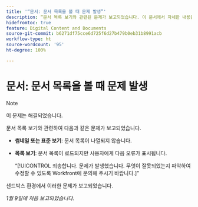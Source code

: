 ```yaml
---
title: '“문서: 문서 목록을 볼 때 문제 발생”'
description: “문서 목록 보기와 관련된 문제가 보고되었습니다. 이 문서에서 자세한 내용을 찾아보십시오.”
hidefromtoc: true
feature: Digital Content and Documents
source-git-commit: b6271df75cce6d725f6d27b479b0eb31b8991acb
workflow-type: ht
source-wordcount: '95'
ht-degree: 100%

---
```



# 문서: 문서 목록을 볼 때 문제 발생

>[!NOTE]
>
>이 문제는 해결되었습니다.

문서 목록 보기와 관련하여 다음과 같은 문제가 보고되었습니다.

* **썸네일 또는 표준 보기**: 문서 목록이 나열되지 않습니다.
* **목록 보기**: 문서 목록이 로드되지만 사용자에게 다음 오류가 표시됩니다.

  “[!UICONTROL 죄송합니다. 문제가 발생했습니다. 무엇이 잘못되었는지 파악하여 수정할 수 있도록 Workfront에 문의해 주시기 바랍니다.]”

샌드박스 환경에서 이러한 문제가 보고되었습니다.

_1월 9일에 처음 보고되었습니다._
